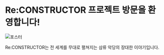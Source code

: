 # Re:CONSTRUCTOR 프로젝트 방문을 환영합니다!

![포스터](./images/poster.png)

Re:CONSTRUCTOR는 전 세계를 무대로 펼쳐지는 삼류 악당의 장대한 이야기입니다.
